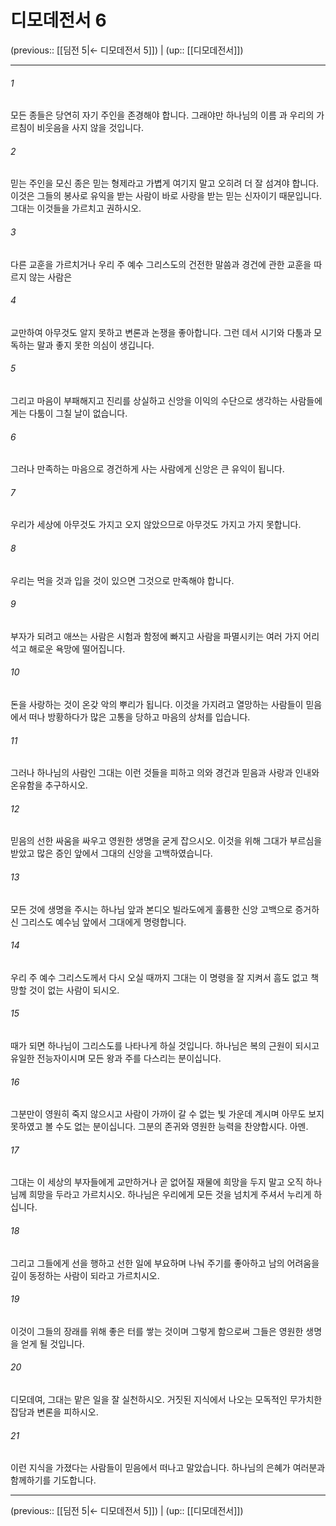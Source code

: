 # 디모데전서 6

(previous:: [[딤전 5|← 디모데전서 5]]) | (up:: [[디모데전서]])

***




###### 1 

모든 종들은 당연히 자기 주인을 존경해야 합니다. 그래야만 하나님의 이름 과 우리의 가르침이 비웃음을 사지 않을 것입니다. 



###### 2 

믿는 주인을 모신 종은 믿는 형제라고 가볍게 여기지 말고 오히려 더 잘 섬겨야 합니다. 이것은 그들의 봉사로 유익을 받는 사람이 바로 사랑을 받는 믿는 신자이기 때문입니다. 그대는 이것들을 가르치고 권하시오. 



###### 3 

다른 교훈을 가르치거나 우리 주 예수 그리스도의 건전한 말씀과 경건에 관한 교훈을 따르지 않는 사람은 



###### 4 

교만하여 아무것도 알지 못하고 변론과 논쟁을 좋아합니다. 그런 데서 시기와 다툼과 모독하는 말과 좋지 못한 의심이 생깁니다. 



###### 5 

그리고 마음이 부패해지고 진리를 상실하고 신앙을 이익의 수단으로 생각하는 사람들에게는 다툼이 그칠 날이 없습니다. 



###### 6 

그러나 만족하는 마음으로 경건하게 사는 사람에게 신앙은 큰 유익이 됩니다. 



###### 7 

우리가 세상에 아무것도 가지고 오지 않았으므로 아무것도 가지고 가지 못합니다. 



###### 8 

우리는 먹을 것과 입을 것이 있으면 그것으로 만족해야 합니다. 



###### 9 

부자가 되려고 애쓰는 사람은 시험과 함정에 빠지고 사람을 파멸시키는 여러 가지 어리석고 해로운 욕망에 떨어집니다. 



###### 10 

돈을 사랑하는 것이 온갖 악의 뿌리가 됩니다. 이것을 가지려고 열망하는 사람들이 믿음에서 떠나 방황하다가 많은 고통을 당하고 마음의 상처를 입습니다. 



###### 11 

그러나 하나님의 사람인 그대는 이런 것들을 피하고 의와 경건과 믿음과 사랑과 인내와 온유함을 추구하시오. 



###### 12 

믿음의 선한 싸움을 싸우고 영원한 생명을 굳게 잡으시오. 이것을 위해 그대가 부르심을 받았고 많은 증인 앞에서 그대의 신앙을 고백하였습니다. 



###### 13 

모든 것에 생명을 주시는 하나님 앞과 본디오 빌라도에게 훌륭한 신앙 고백으로 증거하신 그리스도 예수님 앞에서 그대에게 명령합니다. 



###### 14 

우리 주 예수 그리스도께서 다시 오실 때까지 그대는 이 명령을 잘 지켜서 흠도 없고 책망할 것이 없는 사람이 되시오. 



###### 15 

때가 되면 하나님이 그리스도를 나타나게 하실 것입니다. 하나님은 복의 근원이 되시고 유일한 전능자이시며 모든 왕과 주를 다스리는 분이십니다. 



###### 16 

그분만이 영원히 죽지 않으시고 사람이 가까이 갈 수 없는 빛 가운데 계시며 아무도 보지 못하였고 볼 수도 없는 분이십니다. 그분의 존귀와 영원한 능력을 찬양합시다. 아멘. 



###### 17 

그대는 이 세상의 부자들에게 교만하거나 곧 없어질 재물에 희망을 두지 말고 오직 하나님께 희망을 두라고 가르치시오. 하나님은 우리에게 모든 것을 넘치게 주셔서 누리게 하십니다. 



###### 18 

그리고 그들에게 선을 행하고 선한 일에 부요하며 나눠 주기를 좋아하고 남의 어려움을 깊이 동정하는 사람이 되라고 가르치시오. 



###### 19 

이것이 그들의 장래를 위해 좋은 터를 쌓는 것이며 그렇게 함으로써 그들은 영원한 생명을 얻게 될 것입니다. 



###### 20 

디모데여, 그대는 맡은 일을 잘 실천하시오. 거짓된 지식에서 나오는 모독적인 무가치한 잡담과 변론을 피하시오. 



###### 21 

이런 지식을 가졌다는 사람들이 믿음에서 떠나고 말았습니다. 하나님의 은혜가 여러분과 함께하기를 기도합니다.

***

(previous:: [[딤전 5|← 디모데전서 5]]) | (up:: [[디모데전서]])
